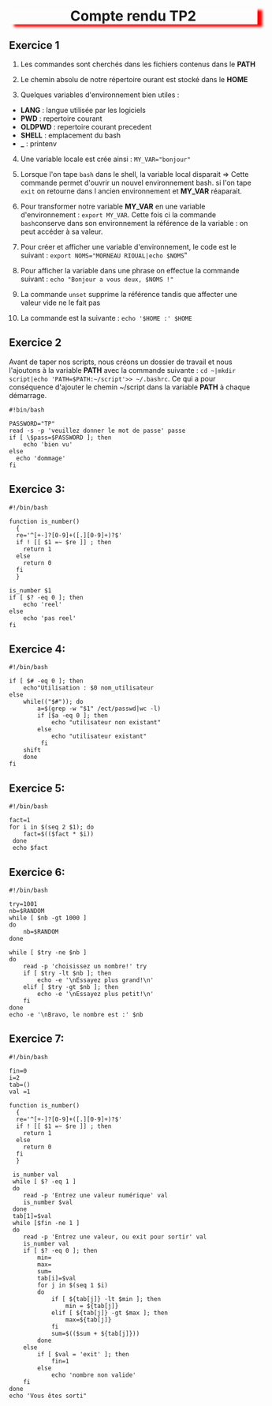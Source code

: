 <h1 align="center" style="box-shadow: 10px 5px 5px red">Compte rendu TP2</h1>

  ## Exercice 1
 
1) Les commandes sont cherchés dans les fichiers contenus dans le **PATH**

2) Le chemin absolu de notre répertoire ourant est stocké dans le **HOME**

3) Quelques variables d'environnement bien utiles :
* **LANG** : langue utilisée par les logiciels
* **PWD** : repertoire courant
* **OLDPWD** : repertoire courant precedent
* **SHELL** : emplacement du bash
* **\_** : printenv

4) Une variable locale est crée ainsi : `MY_VAR="bonjour"`

5) Lorsque l'on tape `bash` dans le shell, la variable local disparait => Cette commande permet d'ouvrir un nouvel environnement bash. si l'on tape `exit` on retourne dans l ancien environnement et **MY_VAR** réaparait.

6) Pour transformer notre variable **MY_VAR** en une variable d'environnement  : `export MY_VAR`. Cette fois ci la commande `bash`conserve dans son environnement la référence de la variable : on peut accéder à sa valeur.

7) Pour créer et afficher une variable d'environnement, le code est le suivant : `export NOMS="MORNEAU RIOUAL|echo $NOMS`"

8) Pour afficher la variable dans une phrase on effectue la commande suivant : `echo "Bonjour a vous deux, $NOMS !"`

9) La commande `unset` supprime la référence tandis que affecter une valeur vide ne le fait pas

10) La commande est la suivante : `echo '$HOME :' $HOME`

## Exercice 2

Avant de taper nos scripts, nous créons un dossier de travail et nous l'ajoutons à la variable **PATH** avec la commande suivante : 
`cd ~|mkdir script|echo 'PATH=$PATH:~/script'>> ~/.bashrc`. Ce qui a pour conséquence d'ajouter le chemin ~/script dans la variable **PATH** à chaque démarrage.

```
#!bin/bash

PASSWORD="TP"
read -s -p 'veuillez donner le mot de passe' passe
if [ \$pass=$PASSWORD ]; then
    echo 'bien vu'
else
  echo 'dommage'
fi
```

## Exercice 3:
```
#!/bin/bash

function is_number()
  {
  re='^[+-]?[0-9]+([.][0-9]+)?$'
  if ! [[ $1 =~ $re ]] ; then
    return 1
  else
    return 0
  fi
  }

is_number $1
if [ $? -eq 0 ]; then
    echo 'reel'
else
    echo 'pas reel'
fi
```

## Exercice 4:
```
#!/bin/bash

if [ $# -eq 0 ]; then
    echo"Utilisation : $0 nom_utilisateur
else
    while(("$#")); do
        a=$(grep -w "$1" /ect/passwd|wc -l)
        if [$a -eq 0 ]; then
            echo "utilisateur non existant"
        else
            echo "utilisateur existant"
         fi
    shift
    done
fi
```

## Exercice 5:
```
#!/bin/bash

fact=1
for i in $(seq 2 $1); do
    fact=$(($fact * $i))
 done
 echo $fact
```

## Exercice 6:
```
#!/bin/bash

try=1001
nb=$RANDOM
while [ $nb -gt 1000 ]
do
    nb=$RANDOM
done

while [ $try -ne $nb ]
do
    read -p 'choisissez un nombre!' try
    if [ $try -lt $nb ]; then
        echo -e '\nEssayez plus grand!\n'
    elif [ $try -gt $nb ]; then
        echo -e '\nEssayez plus petit!\n'
    fi
done
echo -e '\nBravo, le nombre est :' $nb
```

## Exercice 7:
```
#!/bin/bash

fin=0
i=2
tab=()
val =1

function is_number()
  {
  re='^[+-]?[0-9]+([.][0-9]+)?$'
  if ! [[ $1 =~ $re ]] ; then
    return 1
  else
    return 0
  fi
  }
  
 is_number val
 while [ $? -eq 1 ] 
 do
    read -p 'Entrez une valeur numérique' val
    is_number $val
 done
 tab[1]=$val
 while [$fin -ne 1 ]
 do
    read -p 'Entrez une valeur, ou exit pour sortir' val
    is_number val
    if [ $? -eq 0 ]; then
        min=
        max=
        sum=
        tab[i]=$val
        for j in $(seq 1 $i)
        do
            if [ ${tab[j]} -lt $min ]; then
                min = ${tab[j]}
            elif [ ${tab[j]} -gt $max ]; then
                max=${tab[j]}
            fi
            sum=$(($sum + ${tab[j]}))
        done
    else
        if [ $val = 'exit' ]; then
            fin=1
        else
            echo 'nombre non valide'
    fi
done
echo 'Vous êtes sorti"
```
